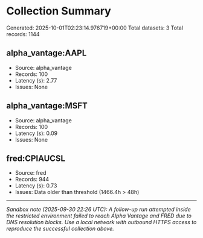 # Collection Summary

Generated: 2025-10-01T02:23:14.976719+00:00
Total datasets: 3
Total records: 1144

## alpha_vantage:AAPL
- Source: alpha_vantage
- Records: 100
- Latency (s): 2.77
- Issues: None

## alpha_vantage:MSFT
- Source: alpha_vantage
- Records: 100
- Latency (s): 0.09
- Issues: None

## fred:CPIAUCSL
- Source: fred
- Records: 944
- Latency (s): 0.73
- Issues: Data older than threshold (1466.4h > 48h)

---

_Sandbox note (2025-09-30 22:26 UTC): A follow-up run attempted inside the restricted environment failed to reach Alpha Vantage and FRED due to DNS resolution blocks. Use a local network with outbound HTTPS access to reproduce the successful collection above._
